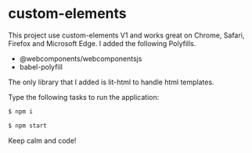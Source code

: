 # custom-elements

This project use custom-elements V1 and works great on Chrome, Safari, Firefox and Microsoft Edge.
I added the following Polyfills.

- @webcomponents/webcomponentsjs
- babel-polyfill

The only library that I added is lit-html to handle html templates.

Type the following tasks to run the application:

```sh
$ npm i
```

```sh
$ npm start
```

Keep calm and code!
